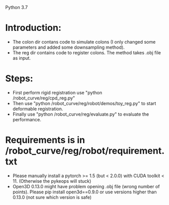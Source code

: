 Python 3.7

# Introduction:
- The colon dir contans code to simulate colons (I only changed some parameters and added some downsampling method). 
- The reg dir contains code to register colons. The method takes .obj file as input.

# Steps:
- First perform rigid registration use "python /robot_curve/reg/cpd_reg.py"
- Then use "python /robot_curve/reg/robot/demos/toy_reg.py" to start deformable registration.
- Finally use "python /robot_curve/reg/evaluate.py" to evaluate the performance. 


# Requirements is in /robot_curve/reg/robot/requirement.txt

- Please manually install a pytorch >= 1.5 (but < 2.0.0) with CUDA toolkit < 11. (Otherwise the pykeops will stuck)
- Open3D 0.13.0 might have problem opening .obj file (wrong number of points). Please pip install open3d==0.9.0 or use versions higher than 0.13.0 (not sure which version is safe)



